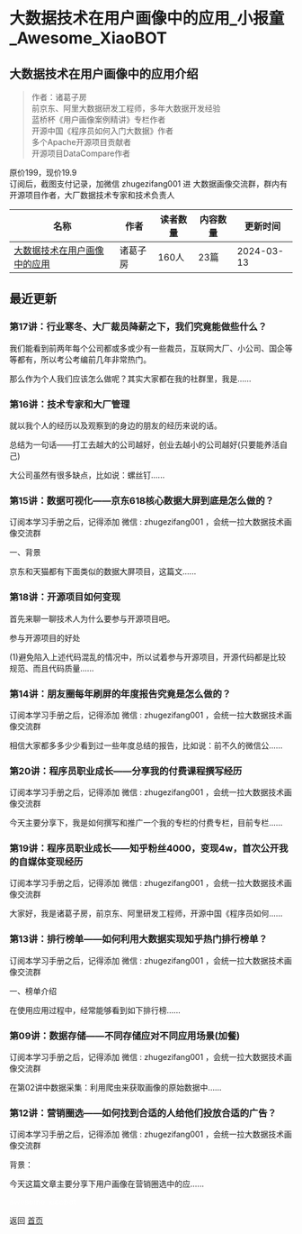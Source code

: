 # 大数据技术在用户画像中的应用_小报童_Awesome_XiaoBOT

## 大数据技术在用户画像中的应用介绍
> 作者：诸葛子房    
前京东、阿里大数据研发工程师，多年大数据开发经验    
蓝桥杯《用户画像案例精讲》专栏作者    
开源中国《程序员如何入门大数据》作者    
多个Apache开源项目贡献者    
开源项目DataCompare作者    
    
原价199，现价19.9    
订阅后，截图支付记录，加微信 zhugezifang001 进 大数据画像交流群，群内有开源项目作者，大厂数据技术专家和技术负责人  
  


|名称|作者|读者数量|内容数量|更新时间|
|---|---|---|---|---|
|[大数据技术在用户画像中的应用](https://xiaobot.net/p/userProfile?refer=0b133df9-27dc-423b-8101-639049001c13)|诸葛子房|160人|23篇|2024-03-13|

## 最近更新
### 第17讲：行业寒冬、大厂裁员降薪之下，我们究竟能做些什么？

我们能看到前两年每个公司都或多或少有一些裁员，互联网大厂、小公司、国企等等都有，所以考公考编前几年非常热门。

那么作为个人我们应该怎么做呢？其实大家都在我的社群里，我是......

### 第16讲：技术专家和大厂管理

就以我个人的经历以及观察到的身边的朋友的经历来说的话。

总结为一句话——打工去越大的公司越好，创业去越小的公司越好(只要能养活自己)

大公司虽然有很多缺点，比如说：螺丝钉......

### 第15讲：数据可视化——京东618核心数据大屏到底是怎么做的？

订阅本学习手册之后，记得添加 微信 : zhugezifang001 ，会统一拉大数据技术画像交流群

一、背景

京东和天猫都有下面类似的数据大屏项目，这篇文......

### 第18讲：开源项目如何变现

首先来聊一聊技术人为什么要参与开源项目吧。

参与开源项目的好处

(1)避免陷入上述代码混乱的情况中，所以试着参与开源项目，开源代码都是比较规范、而且代码质量......

### 第14讲：朋友圈每年刷屏的年度报告究竟是怎么做的？

订阅本学习手册之后，记得添加 微信 : zhugezifang001 ，会统一拉大数据技术画像交流群

相信大家都多多少少看到过一些年度总结的报告，比如说：前不久的微信公......

### 第20讲：程序员职业成长——分享我的付费课程撰写经历

订阅本学习手册之后，记得添加 微信 : zhugezifang001 ，会统一拉大数据技术画像交流群

今天主要分享下，我是如何撰写和推广一个我的专栏的付费专栏，目前专栏......

### 第19讲：程序员职业成长——知乎粉丝4000，变现4w，首次公开我的自媒体变现经历

订阅本学习手册之后，记得添加 微信 : zhugezifang001 ，会统一拉大数据技术画像交流群

大家好，我是诸葛子房，前京东、阿里研发工程师，开源中国《程序员如何......

### 第13讲：排行榜单——如何利用大数据实现知乎热门排行榜单？

订阅本学习手册之后，记得添加 微信 : zhugezifang001 ，会统一拉大数据技术画像交流群

一、榜单介绍

在使用应用过程中，经常能够看到如下排行榜......

### 第09讲：数据存储——不同存储应对不同应用场景(加餐)

订阅本学习手册之后，记得添加 微信 : zhugezifang001 ，会统一拉大数据技术画像交流群

在第02讲中数据采集：利用爬虫来获取画像的原始数据中......

### 第12讲：营销圈选——如何找到合适的人给他们投放合适的广告？

订阅本学习手册之后，记得添加 微信 : zhugezifang001 ，会统一拉大数据技术画像交流群

背景：

今天这篇文章主要分享下用户画像在营销圈选中的应......


<a href="https://github.com/Reno9527/awesome-xiaobot" style="color: white; text-decoration: none;">awesome-xiaobot</a>

返回 [首页](../README.md)
